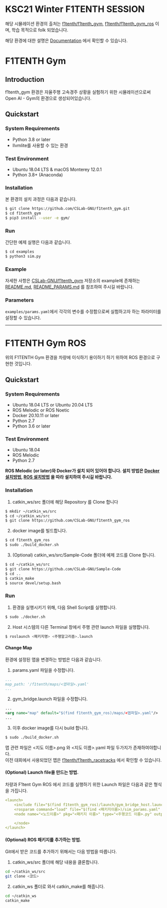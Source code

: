 # KSC21 Winter F1TENTH SESSION
해당 시뮬레이션 환경의 출처는 [f1tenth/f1tenth_gym](https://github.com/f1tenth/f1tenth_gym), [f1tenth/f1tenth_gym_ros](https://github.com/f1tenth/f1tenth_gym_ros) 이며, 학습 목적으로 folk 되었습니다.

해당 환경에 대한 설명은 [Documentation](https://f1tenth-gym.readthedocs.io/en/latest) 에서 확인할 수 있습니다.

# F1TENTH Gym
## Introduction
f1tenth_gym 환경은 자율주행 고속경주 상황을 실험하기 위한 시뮬레이션으로써 Open AI - Gym의 환경으로 생성되어있습니다.  

## Quickstart
### System Requirements
* Python 3.8 or later
* llvmlite를 사용할 수 있는 환경 

### Test Environment
* Ubuntu 18.04 LTS & macOS Monterey 12.0.1
* Python 3.8+ (Anaconda)

### Installation
본 환경의 설치 과정은 다음과 같습니다.
```bash
$ git clone https://github.com/CSLab-GNU/f1tenth_gym.git 
$ cd f1tenth_gym
$ pip3 install --user -e gym/
```

### Run
간단한 예제 실행은 다음과 같습니다.
```bash
$ cd examples
$ python3 sim.py
```

### Example
자세한 사항은 [CSLab-GNU/f1tenth_gym](https://github.com/CSLab-GNU/f1tenth_gym) 저장소의 example에 존재하는 [README.md](https://github.com/CSLab-GNU/f1tenth_gym/blob/main/examples/README.md), [README_PARAMS.md](https://github.com/CSLab-GNU/f1tenth_gym/blob/main/examples/README_PARAMS.md) 를 참조하여 주시길 바랍니다. 

### Parameters
`examples/params.yaml`에서 각각의 변수를 수정함으로써 실험하고자 하는 파라미터를 설정할 수 있습니다.

****

# F1TENTH Gym ROS
위의 F1TENTH Gym 환경을 차량에 이식하기 용이하기 하기 위하여 ROS 환경으로 구현한 것입니다.

## Quickstart
### System Requirements
* Ubuntu 18.04 LTS or Ubuntu 20.04 LTS
* ROS Melodic or ROS Noetic
* Docker 20.10.11 or later
* Python 2.7
* Python 3.6 or later

### Test Environment
* Ubuntu 18.04
* ROS Melodic
* Python 2.7

**ROS Melodic (or later)와 Docker가 설치 되어 있어야 합니다. 설치 방법은 [Docker 설치방법](https://docs.docker.com/engine/install/ubuntu/), [ROS 설치방법]() 을 따라 설치하여 주시길 바랍니다.**

### Installation
1. catkin_ws/src 폴더에 해당 Repository 를 Clone 합니다
```bash
$ mkdir ~/catkin_ws/src
$ cd ~/catkin_ws/src
$ git clone https://github.com/CSLab-GNU/f1tenth_gym_ros
```
2. docker image를 빌드합니다.
```bash
$ cd f1tenth_gym_ros
$ sudo ./build_docker.sh
```

3. (Optional) catkin_ws/src/Sample-Code 폴더에 예제 코드를 Clone 합니다.
```bash
$ cd ~/catkin_ws/src
$ git clone https://github.com/CSLab-GNU/Sample-Code
$ cd ..
$ catkin_make
$ source devel/setup.bash
```

### Run

1. 환경을 실행시키기 위해, 다음 Shell Script를 실행합니다.
```bash
$ sudo ./docker.sh
```

2. Host 시스템의 다른 Terminal 창에서 주행 관련 launch 파일을 실행합니다.
```bash
$ roslaunch <패키지명> <주행알고리즘>.launch
```


#### Change Map
환경에 설정된 맵을 변경하는 방법은 다음과 같습니다.  
1. params.yaml 파일을 수정합니다.
```yaml
...
map_path: '/f1tenth/maps/<맵파일>.yaml'
...
```
2. gym_bridge.launch 파일을 수정합니다.
```xml
...
<arg name="map" default="$(find f1tenth_gym_ros)/maps/<맵파일>.yaml"/>
...
```
3. 이후 docker image를 다시 build 합니다.
```bash
$ sudo ./build_docker.sh
```

맵 관련 파일은 <지도 이름>.png 와 <지도 이름>.yaml 파일 두가지가 존재하여야합니다.  
이전 대회에서 사용되었던 맵은 [f1tenth/f1tenth_racetracks](https://github.com/f1tenth/f1tenth_racetracks) 에서 확인할 수 있습니다.

#### (Optional) Launch file을 만드는 방법.

차량과 F1tent Gym ROS 에서 코드를 실행하기 위한 Launch 파일은 다음과 같은 형식을 가집니다.

```yaml
<launch>
    <include file="$(find f1tenth_gym_ros)/launch/gym_bridge_host.launch" /> // simulation 상에서 작동시키기 위해서 꼭 들어가야 하는 부분입니다. gym bridge를 같이 실행시켜줍니다.
    <rosparam command="load" file="$(find <패키지이름>)/sim_params.yaml" /> // 외부 파라미터를 불러오기 위한 부분입니다. 
    <node name="<노드이름>" pkg="<패키지 이름>" type="<주행코드 이름>.py" output="screen"> // 주행 코드를 실행하기 위해서 불러오는 부분입니다. 

    </node>
</launch>
```
#### (Optional) ROS 패키지를 추가하는 방법.
Git에서 받은 코드를 추가하기 위해서는 다음 방법을 따릅니다.  
1. catkin_ws/src 폴더에 해당 내용을 클론합니다.
```bash
cd ~/catkin_ws/src
git clone <코드>
```
2. catkin_ws 폴더로 와서 catkin_make를 해줍니다.
```bash
cd ~/catkin_ws
catkin_make
```